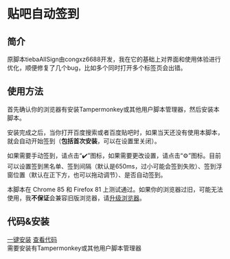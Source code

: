 # 贴吧自动签到
## 简介
原脚本tiebaAllSign由congxz6688开发，我在它的基础上对界面和使用体验进行优化，顺便修复了几个bug，比如多个同时打开多个标签页会出错。

## 使用方法
首先确认你的浏览器有安装Tampermonkey或其他用户脚本管理器，然后安装本脚本。

安装完成之后，当你打开百度搜索或者百度贴吧时，如果当天还没有使用本脚本，就会自动开始签到（**包括首次安装**，可以在设置里关闭）。

如果需要手动签到，请点击“✔️️”图标，如果需要更改设置，请点击“⚙️️”图标。目前可以设置签到黑名单、签到间隔（默认是650ms，过小可能会签到失败）、签到浮窗位置（默认在正下方，也可以拖动调节）、是否自动签到。

本脚本在 Chrome 85 和 Firefox 81 上测试通过。如果你的浏览器过旧，可能无法使用，我**不保证**会兼容旧版浏览器，请[升级浏览器](https://support.dmeng.net/upgrade-your-browser.html)。

## 代码&安装
[一键安装](https://cdn.jsdelivr.net/gh/su226/small-projects/贴吧自动签到/贴吧自动签到.user.js) [查看代码](https://github.com/su226/small-projects/贴吧自动签到/贴吧自动签到.user.js)<br>
需要安装有Tampermonkey或其他用户脚本管理器
